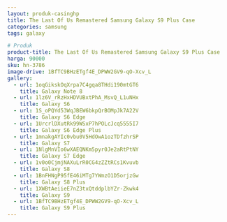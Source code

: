 ```yaml
---
layout: produk-casinghp
title: The Last Of Us Remastered Samsung Galaxy S9 Plus Case
categories: samsung
tags: galaxy

# Produk
product-title: The Last Of Us Remastered Samsung Galaxy S9 Plus Case
harga: 90000
sku: hn-3786
image-drive: 1BfTC9BHzETgf4E_DPWW2GV9-qO-Xcv_L
gallery:
  - url: 1oqGikskOqXrpa7C4gqa8THdi190mtGT6
    title: Galaxy Note 8
  - url: 1lz6V_rRzHxHDVUBxtPhA_MsvQ_L1uNHx
    title: Galaxy S6
  - url: 1S_oPQYd53WqJBEW6bkpQrBOMpJk7A22V
    title: Galaxy S6 Edge
  - url: 1UrcrlDXutRk99WSxP7hPOLcJcq5555I7
    title: Galaxy S6 Edge Plus
  - url: 1mnakgAYIc0vbu0V5HdOwA1ozTDfzhrSP
    title: Galaxy S7
  - url: 1NlgMnVIo6wXAEQNKm5pyr0Je2aRtPtNY
    title: Galaxy S7 Edge
  - url: 1v0o0CjmjNAXuLrR0CG4zZZtRCs1Kvuvb
    title: Galaxy S8
  - url: 1BnFHNgP95fE46iMTg7YWmzO1D5orjzGw
    title: Galaxy S8 Plus
  - url: 1XWBtAeiieE7nZ3txQtddplbYZr-Zkwk4
    title: Galaxy S9
  - url: 1BfTC9BHzETgf4E_DPWW2GV9-qO-Xcv_L
    title: Galaxy S9 Plus
---
```

